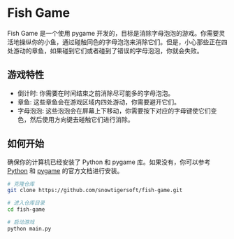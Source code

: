 # Fish Game

Fish Game 是一个使用 pygame 开发的，目标是消除字母泡泡的游戏。你需要灵活地操纵你的小鱼，通过碰触同色的字母泡泡来消除它们。但是，小心那些正在四处游动的章鱼，如果碰到它们或者碰到了错误的字母泡泡，你就会失败。

## 游戏特性

- 倒计时: 你需要在时间结束之前消除尽可能多的字母泡泡。
- 章鱼: 这些章鱼会在游戏区域内四处游动，你需要避开它们。
- 字母泡泡: 这些泡泡会在屏幕上下移动，你需要按下对应的字母键使它们变色，然后使用方向键去碰触它们进行消除。

## 如何开始

确保你的计算机已经安装了 Python 和 pygame 库。如果没有，你可以参考 [Python](https://www.python.org/downloads/) 和 [pygame](https://www.pygame.org/wiki/GettingStarted) 的官方文档进行安装。

```bash
# 克隆仓库
git clone https://github.com/snowtigersoft/fish-game.git

# 进入仓库目录
cd fish-game

# 启动游戏
python main.py
```
